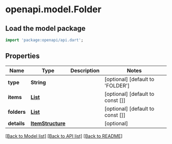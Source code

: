 # openapi.model.Folder

## Load the model package
```dart
import 'package:openapi/api.dart';
```

## Properties
Name | Type | Description | Notes
------------ | ------------- | ------------- | -------------
**type** | **String** |  | [optional] [default to 'FOLDER']
**items** | [**List<ObjectRef>**](ObjectRef.md) |  | [optional] [default to const []]
**folders** | [**List<Folder>**](Folder.md) |  | [optional] [default to const []]
**details** | [**ItemStructure**](ItemStructure.md) |  | [optional] 

[[Back to Model list]](../README.md#documentation-for-models) [[Back to API list]](../README.md#documentation-for-api-endpoints) [[Back to README]](../README.md)


